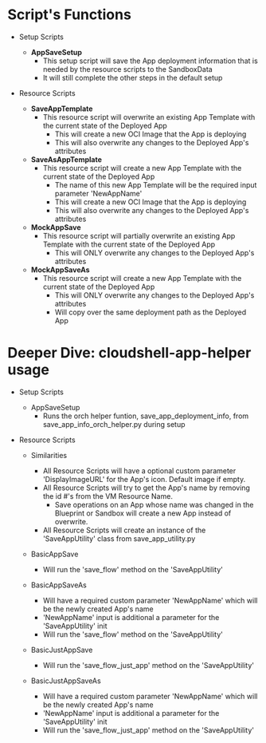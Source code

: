 # Script's Functions

* Setup Scripts
    * **AppSaveSetup**
        * This setup script will save the App deployment information that is needed by the resource scripts to the SandboxData
        * It will still complete the other steps in the default setup

* Resource Scripts
    * **SaveAppTemplate**
        * This resource script will overwrite an existing App Template with the current state of the Deployed App
            * This will create a new OCI Image that the App is deploying
            * This will also overwrite any changes to the Deployed App's attributes
    * **SaveAsAppTemplate**
        * This resource script will create a new App Template with the current state of the Deployed App
            * The name of this new App Template will be the required input parameter 'NewAppName'
            * This will create a new OCI Image that the App is deploying
            * This will also overwrite any changes to the Deployed App's attributes
    * **MockAppSave**
        * This resource script will partially overwrite an existing App Template with the current state of the Deployed App
            * This will ONLY overwrite any changes to the Deployed App's attributes
    * **MockAppSaveAs**
        * This resource script will create a new App Template with the current state of the Deployed App
            * This will ONLY overwrite any changes to the Deployed App's attributes
            * Will copy over the same deployment path as the Deployed App


# Deeper Dive: cloudshell-app-helper usage

* Setup Scripts
    * AppSaveSetup
        * Runs the orch helper funtion, save_app_deployment_info, from save_app_info_orch_helper.py during setup

* Resource Scripts
    * Similarities
        * All Resource Scripts will have a optional custom parameter 'DisplayImageURL' for the App's icon. Default image if empty.
        * All Resource Scripts will try to get the App's name by removing the id #'s from the VM Resource Name.
            * Save operations on an App whose name was changed in the Blueprint or Sandbox will create a new App instead of overwrite.
        * All Resource Scripts will create an instance of the 'SaveAppUtility' class from save_app_utility.py

    * BasicAppSave
        * Will run the 'save_flow' method on the 'SaveAppUtility'
    * BasicAppSaveAs
        * Will have a required custom parameter 'NewAppName' which will be the newly created App's name
        * 'NewAppName' input is additional a parameter for the 'SaveAppUtility' init
        * Will run the 'save_flow' method on the 'SaveAppUtility'
    * BasicJustAppSave
        * Will run the 'save_flow_just_app' method on the 'SaveAppUtility'
    * BasicJustAppSaveAs
        * Will have a required custom parameter 'NewAppName' which will be the newly created App's name
        * 'NewAppName' input is additional a parameter for the 'SaveAppUtility' init
        * Will run the 'save_flow_just_app' method on the 'SaveAppUtility'